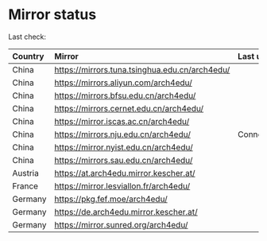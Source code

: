 <script src="./time.js"></script>
# Mirror status
Last check: <script type="text/javascript">localize(1715736007.7357538);</script>

|Country|Mirror|Last update|
|:------|:-----|:----------|
|China|https://mirrors.tuna.tsinghua.edu.cn/arch4edu/|<script type="text/javascript">localize(1715711699);</script>|
|China|https://mirrors.aliyun.com/arch4edu/|<script type="text/javascript">localize(1715711699);</script>|
|China|https://mirrors.bfsu.edu.cn/arch4edu/|<script type="text/javascript">localize(1715711699);</script>|
|China|https://mirrors.cernet.edu.cn/arch4edu/|<script type="text/javascript">localize(1715711699);</script>|
|China|https://mirror.iscas.ac.cn/arch4edu/|<script type="text/javascript">localize(1715711699);</script>|
|China|https://mirrors.nju.edu.cn/arch4edu/|ConnectTimeout|
|China|https://mirror.nyist.edu.cn/arch4edu/|<script type="text/javascript">localize(1715711699);</script>|
|China|https://mirrors.sau.edu.cn/arch4edu/|<script type="text/javascript">localize(1715711699);</script>|
|Austria|https://at.arch4edu.mirror.kescher.at/|<script type="text/javascript">localize(1715711699);</script>|
|France|https://mirror.lesviallon.fr/arch4edu/|<script type="text/javascript">localize(1715711699);</script>|
|Germany|https://pkg.fef.moe/arch4edu/|<script type="text/javascript">localize(1715711699);</script>|
|Germany|https://de.arch4edu.mirror.kescher.at/|<script type="text/javascript">localize(1715711699);</script>|
|Germany|https://mirror.sunred.org/arch4edu/|<script type="text/javascript">localize(1715711699);</script>|

<script src="./tablefilter/tablefilter.js"></script>
<script src="./table.js"></script>